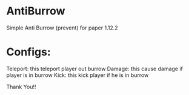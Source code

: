 # AntiBurrow
Simple Anti Burrow (prevent) for paper 1.12.2

# Configs:
Teleport: this teleport player out burrow
Damage: this cause damage if player is in burrow
Kick: this kick player if he is in burrow

Thank You!!
